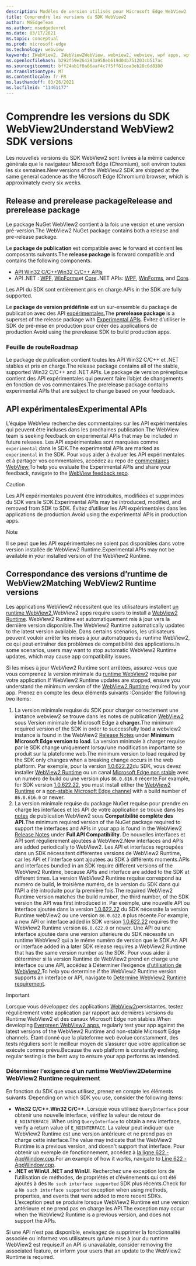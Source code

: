 ```yaml
---
description: Modèles de version utilisés pour Microsoft Edge WebView2
title: Comprendre les versions du SDK WebView2
author: MSEdgeTeam
ms.author: msedgedevrel
ms.date: 03/17/2021
ms.topic: conceptual
ms.prod: microsoft-edge
ms.technology: webview
keywords: IWebView2, IWebView2WebView, webview2, webview, wpf apps, wpf, edge, ICoreWebView2, ICoreWebView2Host, browser control, edge html
ms.openlocfilehash: b292f59e264293a958eb619d04b751203cb517ac
ms.sourcegitcommit: bff24ab1f0a66aaf4c7f5ff81cea3eb28c6d8380
ms.translationtype: MT
ms.contentlocale: fr-FR
ms.lasthandoff: 03/26/2021
ms.locfileid: "11461177"
---
```

# <a name="understand-webview2-sdk-versions"></a><span data-ttu-id="02408-104">Comprendre les versions du SDK WebView2</span><span class="sxs-lookup"><span data-stu-id="02408-104">Understand WebView2 SDK versions</span></span>  

<span data-ttu-id="02408-105">Les nouvelles versions du SDK WebView2 sont livrées à la même cadence générale que le navigateur Microsoft Edge \(Chromium\), soit environ toutes les six semaines.</span><span class="sxs-lookup"><span data-stu-id="02408-105">New versions of the WebView2 SDK are shipped at the same general cadence as the Microsoft Edge \(Chromium\) browser, which is approximately every six weeks.</span></span>  

## <a name="release-and-prerelease-package"></a><span data-ttu-id="02408-106">Release and prerelease package</span><span class="sxs-lookup"><span data-stu-id="02408-106">Release and prerelease package</span></span>  

<span data-ttu-id="02408-107">Le package NuGet WebView2 contient à la fois une version et une version pré-version.</span><span class="sxs-lookup"><span data-stu-id="02408-107">The WebView2 NuGet package contains both a release and pre-release package.</span></span>  

<span data-ttu-id="02408-108">Le **package de publication** est compatible avec le forward et contient les composants suivants.</span><span class="sxs-lookup"><span data-stu-id="02408-108">The **release package** is forward compatible and contains the following components.</span></span>  

*   [<span data-ttu-id="02408-109">API Win32 C/C++</span><span class="sxs-lookup"><span data-stu-id="02408-109">Win32 C/C++ APIs</span></span>][ReferenceWin32]
*   <span data-ttu-id="02408-110">API .NET :  [WPF,][DotnetMicrosoftWebWebview2WpfNamespace] [WinForms][DotnetMicrosoftWebWebview2WinformsNamespace]et [Core][DotnetMicrosoftWebWebview2CoreNamespace].</span><span class="sxs-lookup"><span data-stu-id="02408-110">.NET APIs:  [WPF][DotnetMicrosoftWebWebview2WpfNamespace], [WinForms][DotnetMicrosoftWebWebview2WinformsNamespace], and [Core][DotnetMicrosoftWebWebview2CoreNamespace].</span></span>  
    
<span data-ttu-id="02408-111">Les API du SDK sont entièrement pris en charge.</span><span class="sxs-lookup"><span data-stu-id="02408-111">APIs in the SDK are fully supported.</span></span>  

<span data-ttu-id="02408-112">Le **package de version prédéfinie** est un sur-ensemble du package de publication avec des API [expérimentales.](#experimental-apis)</span><span class="sxs-lookup"><span data-stu-id="02408-112">The **prerelease package** is a superset of the release package with [Experimental APIs](#experimental-apis).</span></span>  <span data-ttu-id="02408-113">Évitez d’utiliser le SDK de pré-mise en production pour créer des applications de production.</span><span class="sxs-lookup"><span data-stu-id="02408-113">Avoid using the prerelease SDK to build production apps.</span></span>  

### <a name="roadmap"></a><span data-ttu-id="02408-114">Feuille de route</span><span class="sxs-lookup"><span data-stu-id="02408-114">Roadmap</span></span>  

<span data-ttu-id="02408-115">Le package de publication contient toutes les API Win32 C/C++ et .NET stables et pris en charge.</span><span class="sxs-lookup"><span data-stu-id="02408-115">The release package contains all of the stable, supported Win32 C/C++ and .NET APIs.</span></span>  <span data-ttu-id="02408-116">Le package de version préreplique contient des API expérimentales qui peuvent faire l’objet de changements en fonction de vos commentaires.</span><span class="sxs-lookup"><span data-stu-id="02408-116">The prerelease package contains experimental APIs that are subject to change based on your feedback.</span></span>  

## <a name="experimental-apis"></a><span data-ttu-id="02408-117">API expérimentales</span><span class="sxs-lookup"><span data-stu-id="02408-117">Experimental APIs</span></span>  

<span data-ttu-id="02408-118">L’équipe WebView recherche des commentaires sur les API expérimentales qui peuvent être incluses dans les prochaines publication.</span><span class="sxs-lookup"><span data-stu-id="02408-118">The WebView team is seeking feedback on experimental APIs that may be included in future releases.</span></span>  <span data-ttu-id="02408-119">Les API expérimentales sont marquées comme `experimental` dans le SDK.</span><span class="sxs-lookup"><span data-stu-id="02408-119">The experimental APIs are marked as `experimental` in the SDK.</span></span>  <span data-ttu-id="02408-120">Pour vous aider à évaluer les API expérimentales et à partager vos commentaires, accédez au repo de [commentaires WebView.][GithubMicrosoftedgeWebviewfeedback]</span><span class="sxs-lookup"><span data-stu-id="02408-120">To help you evaluate the Experimental APIs and share your feedback, navigate to the [WebView feedback repo][GithubMicrosoftedgeWebviewfeedback].</span></span>  

> [!CAUTION]
> <span data-ttu-id="02408-121">Les API expérimentales peuvent être introduites, modifiées et supprimées du SDK vers le SDK.</span><span class="sxs-lookup"><span data-stu-id="02408-121">Experimental APIs may be introduced, modified, and removed from SDK to SDK.</span></span>  <span data-ttu-id="02408-122">Évitez d’utiliser les API expérimentales dans les applications de production.</span><span class="sxs-lookup"><span data-stu-id="02408-122">Avoid using the experimental APIs in production apps.</span></span>  

> [!NOTE]
> <span data-ttu-id="02408-123">Il se peut que les API expérimentales ne soient pas disponibles dans votre version installée de WebView2 Runtime.</span><span class="sxs-lookup"><span data-stu-id="02408-123">Experimental APIs may not be available in your installed version of the WebView2 Runtime.</span></span>  

## <a name="matching-webview2-runtime-versions"></a><span data-ttu-id="02408-124">Correspondance des versions d’runtime de WebView2</span><span class="sxs-lookup"><span data-stu-id="02408-124">Matching WebView2 Runtime versions</span></span>  
<span data-ttu-id="02408-125">Les applications WebView2 nécessitent que les utilisateurs installent [un runtime WebView2.][MicrosoftDeveloperEdgeWebview2]</span><span class="sxs-lookup"><span data-stu-id="02408-125">WebView2 apps require users to install a [WebView2 Runtime][MicrosoftDeveloperEdgeWebview2].</span></span>  <span data-ttu-id="02408-126">WebView2 Runtime est automatiquement mis à jour vers la dernière version disponible.</span><span class="sxs-lookup"><span data-stu-id="02408-126">The WebView2 Runtime automatically updates to the latest version available.</span></span>  <span data-ttu-id="02408-127">Dans certains scénarios, les utilisateurs peuvent vouloir arrêter les mises à jour automatiques du runtime WebView2, ce qui peut entraîner des problèmes de compatibilité des applications.</span><span class="sxs-lookup"><span data-stu-id="02408-127">In some scenarios, users may want to stop automatic WebView2 Runtime updates, which may cause app compatibility issues.</span></span>  

<span data-ttu-id="02408-128">Si les mises à jour WebView2 Runtime sont arrêtées, assurez-vous que vous comprenez la version minimale du [runtime WebView2][MicrosoftDeveloperEdgeWebview2] requise par votre application.</span><span class="sxs-lookup"><span data-stu-id="02408-128">If WebView2 Runtime updates are stopped, ensure you understand the minimum version of the [WebView2 Runtime][MicrosoftDeveloperEdgeWebview2] required by your app.</span></span>  <span data-ttu-id="02408-129">Prenez en compte les deux éléments suivants :</span><span class="sxs-lookup"><span data-stu-id="02408-129">Consider the following two items:</span></span>  

1.  <span data-ttu-id="02408-130">La version minimale requise du SDK pour charger correctement une instance webview2 se trouve dans les notes de publication [WebView2][Webview2Releasenotes] sous Version minimale de Microsoft Edge à **charger.**</span><span class="sxs-lookup"><span data-stu-id="02408-130">The minimum required version of the SDK in order to successfully load a webview2 instance is found in the WebView2 [Release Notes][Webview2Releasenotes] under **Minimum Microsoft Edge version to load**.</span></span>  <span data-ttu-id="02408-131">La version minimale à charger requise par le SDK change uniquement lorsqu’une modification importante se produit sur la plateforme web.</span><span class="sxs-lookup"><span data-stu-id="02408-131">The minimum version to load required by the SDK only changes when a breaking change occurs in the web platform.</span></span>  <span data-ttu-id="02408-132">Par exemple, pour la version [1.0.622.22][Webview2Releasenotes1062222]du SDK, vous devez installer [WebView2 Runtime][MicrosoftDeveloperEdgeWebview2] ou un canal [Microsoft Edge non stable][MicrosoftedgeinsiderDownload] avec un numéro de build ou une version plus `86.0.616.0` récente.</span><span class="sxs-lookup"><span data-stu-id="02408-132">For example, for SDK version [1.0.622.22][Webview2Releasenotes1062222], you must install either the [WebView2 Runtime][MicrosoftDeveloperEdgeWebview2] or a [non-stable Microsoft Edge channel][MicrosoftedgeinsiderDownload] with a build number of `86.0.616.0` or newer.</span></span>   
1.  <span data-ttu-id="02408-133">La version minimale requise du package NuGet requise pour prendre en charge les interfaces et les API de votre application se trouve dans les [notes][Webview2Releasenotes] de publication WebView2 sous **Compatibilité complète des API.**</span><span class="sxs-lookup"><span data-stu-id="02408-133">The minimum required version of the NuGet package required to support the interfaces and APIs in your app is found in the WebView2 [Release Notes][Webview2Releasenotes] under **Full API Compatibility**.</span></span>  <span data-ttu-id="02408-134">De nouvelles interfaces et API sont régulièrement ajoutées à WebView2.</span><span class="sxs-lookup"><span data-stu-id="02408-134">New interfaces and APIs are added periodically to WebView2.</span></span>  <span data-ttu-id="02408-135">Les API et interfaces regroupées dans un SDK nécessitent différentes versions de WebView2 Runtime, car les API et l’interface sont ajoutées au SDK à différents moments.</span><span class="sxs-lookup"><span data-stu-id="02408-135">APIs and interfaces bundled in an SDK require different versions of the WebView2 Runtime, because APIs and interface are added to the SDK at different times.</span></span>  <span data-ttu-id="02408-136">La version WebView2 Runtime requise correspond au numéro de build, le troisième numéro, de la version du SDK dans qui l’API a été introduite pour la première fois.</span><span class="sxs-lookup"><span data-stu-id="02408-136">The required WebView2 Runtime version matches the build number, the third number, of the SDK version the API was first introduced in.</span></span>  <span data-ttu-id="02408-137">Par exemple, une nouvelle API ou interface ajoutée dans la version [1.0.622.22][Webview2Releasenotes1062222] du SDK nécessite la version Runtime webView2 ou une version `86.0.622.0` plus récente.</span><span class="sxs-lookup"><span data-stu-id="02408-137">For example, a new API or interface added in SDK version [1.0.622.22][Webview2Releasenotes1062222] requires the WebView2 Runtime version `86.0.622.0` or newer.</span></span>  <span data-ttu-id="02408-138">Une API ou une interface ajoutée dans une version ultérieure du SDK nécessite un runtime WebView2 qui a le même numéro de version que le SDK.</span><span class="sxs-lookup"><span data-stu-id="02408-138">An API or interface added in a later SDK release requires a WebView2 Runtime that has the same version number as the SDK.</span></span>  <span data-ttu-id="02408-139">Pour vous aider à déterminer si la version Runtime de WebView2 prend en charge une interface ou une API, accédez à Déterminer l’exigence [d’utilisation de WebView2.](#determine-webview2-runtime-requirement)</span><span class="sxs-lookup"><span data-stu-id="02408-139">To help you determine if the WebView2 Runtime version supports an interface or API, navigate to [Determine WebView2 Runtime requirement](#determine-webview2-runtime-requirement).</span></span>  
    
> [!IMPORTANT]
> <span data-ttu-id="02408-140">Lorsque vous développez des applications [WebView2][Webview2ConceptsDistributionEvergreenDistributionMode]persistantes, testez régulièrement votre application par rapport aux dernières versions du Runtime WebView2 et des canaux Microsoft Edge non stables.</span><span class="sxs-lookup"><span data-stu-id="02408-140">When developing [Evergreen WebView2 apps][Webview2ConceptsDistributionEvergreenDistributionMode], regularly test your app against the latest versions of the WebView2 Runtime and non-stable Microsoft Edge channels.</span></span>  <span data-ttu-id="02408-141">Étant donné que la plateforme web évolue constamment, des tests réguliers sont le meilleur moyen de s’assurer que votre application se exécute comme prévu.</span><span class="sxs-lookup"><span data-stu-id="02408-141">Because the web platform is constantly evolving, regular testing is the best way to ensure your app performs as intended.</span></span>  

### <a name="determine-webview2-runtime-requirement"></a><span data-ttu-id="02408-142">Déterminer l’exigence d’un runtime WebView2</span><span class="sxs-lookup"><span data-stu-id="02408-142">Determine WebView2 Runtime requirement</span></span>  

<span data-ttu-id="02408-143">En fonction du SDK que vous utilisez, prenez en compte les éléments suivants :</span><span class="sxs-lookup"><span data-stu-id="02408-143">Depending on which SDK you use, consider the following items:</span></span>  

*   <span data-ttu-id="02408-144">**Win32 C/C++**.</span><span class="sxs-lookup"><span data-stu-id="02408-144">**Win32 C/C++**.</span></span>  <span data-ttu-id="02408-145">Lorsque vous utilisez `QueryInterface` pour obtenir une nouvelle interface, vérifiez la valeur de retour de `E_NOINTERFACE` .</span><span class="sxs-lookup"><span data-stu-id="02408-145">When using `QueryInterface` to obtain a new interface, verify a return value of `E_NOINTERFACE`.</span></span>  <span data-ttu-id="02408-146">La valeur peut indiquer que WebView2 Runtime est une version antérieure et ne prend pas en charge cette interface.</span><span class="sxs-lookup"><span data-stu-id="02408-146">The value may indicate that the WebView2 Runtime is a previous version, and doesn't support that interface.</span></span>  <span data-ttu-id="02408-147">Pour obtenir un exemple de fonctionnement, accédez à [la ligne 622 - AppWindow.cpp][GithubMicrosoftedgeWebview2samplesSampleappsWebview2apisampleAppwindowCppL622].</span><span class="sxs-lookup"><span data-stu-id="02408-147">For an example of how it works, navigate to [Line 622 - AppWindow.cpp][GithubMicrosoftedgeWebview2samplesSampleappsWebview2apisampleAppwindowCppL622].</span></span>  
*   <span data-ttu-id="02408-148">**.NET et WinUI**.</span><span class="sxs-lookup"><span data-stu-id="02408-148">**.NET and WinUI**.</span></span>  <span data-ttu-id="02408-149">Recherchez une exception lors de l’utilisation de méthodes, de propriétés et d’événements qui ont été ajoutés à des `No such interface supported` SDK plus récents.</span><span class="sxs-lookup"><span data-stu-id="02408-149">Check for a `No such interface supported` exception when using methods, properties, and events that were added to more recent SDKs.</span></span>  <span data-ttu-id="02408-150">L’exception peut se produire lorsque WebView2 Runtime est une version antérieure et ne prend pas en charge les API.</span><span class="sxs-lookup"><span data-stu-id="02408-150">The exception may occur when the WebView2 Runtime is a previous version, and does not support the APIs.</span></span>  
    
<span data-ttu-id="02408-151">Si une API n’est pas disponible, envisagez de supprimer la fonctionnalité associée ou informez vos utilisateurs qu’une mise à jour du runtime WebView2 est requise.</span><span class="sxs-lookup"><span data-stu-id="02408-151">If an API is unavailable, consider removing the associated feature, or inform your users that an update to the WebView2 Runtime is required.</span></span>  

<!--
## Versioning  

After you have used a particular version of the SDK to build your app, your app may end up running with an older or newer version of installed browser binaries.  Until version 1.0.0.0 of WebView2 there may be breaking changes during updates that prevent your SDK from working with different versions of installed browser binaries.  After version 1.0.0.0, different versions of the SDK may work with different versions of the installed browser by using the following best practices.  

1.  To account for breaking changes to the API be sure to check for failure when requesting the DLL export `CreateCoreWebView2Environment` and when running `QueryInterface` on any `CoreWebView2` object.  A return value of `E_NOINTERFACE` indicates that the SDK is not compatible with the Microsoft Edge browser binaries.  
1.  Checking for failure from `QueryInterface` also accounts for cases where the SDK is newer than the version of the Microsoft Edge browser and your app attempts to use an interface of which the Microsoft Edge browser is unaware.  
1.  When an interface is unavailable, you may consider disabling the associated feature if possible, or otherwise informing your users to update their browsers.  
    -->  

<!--links -->  

[Webview2ConceptsDistributionEvergreenDistributionMode]: ./distribution.md#evergreen-distribution-mode "Mode de distribution persistant : distribution des applications à l’aide de WebView2 | Documents Microsoft"  
[Webview2Releasenotes]: ../releasenotes.md "Notes de publication du SDK WebView2 | Documents Microsoft"  
[Webview2Releasenotes1062222]: ../releasenotes.md#1062222 "1.0.622.22 - Notes de publication du SDK WebView2 | Documents Microsoft"   

[DeployedgeChannels]: /deployedge/microsoft-edge-channels "Vue d’ensemble des canaux Microsoft Edge | Documents Microsoft"  

[DotnetMicrosoftWebWebview2CoreNamespace]: /dotnet/api/microsoft.web.webview2.core "Espace de noms Microsoft.Web.WebView2.Core | Documents Microsoft"  
[DotnetMicrosoftWebWebview2WpfNamespace]: /dotnet/api/microsoft.web.webview2.wpf "Espace de noms Microsoft.Web.WebView2.Wpf | Documents Microsoft"  
[DotnetMicrosoftWebWebview2WinformsNamespace]: /dotnet/api/microsoft.web.webview2.winforms "Espace de noms Microsoft.Web.WebView2.WinForms | Documents Microsoft"  
[ReferenceWin32]: /microsoft-edge/webview2/reference/win32 "Référence WebView2 Win32 C++ | Documents Microsoft"  

[MicrosoftDeveloperEdgeWebview2]: https://developer.microsoft.com/microsoft-edge/webview2/ "Microsoft Edge WebView2 | Développeur Microsoft"  

[GithubMicrosoftedgeWebviewfeedback]: https://github.com/MicrosoftEdge/WebViewFeedback "Commentaires WebView - MicrosoftEdge/WebViewFeedback | GitHub"  
[GithubMicrosoftedgeWebview2samplesSampleappsWebview2apisampleAppwindowCppL622]: https://github.com/MicrosoftEdge/WebView2Samples/blob/8ec7de9d3e80a942bc7025cffad98eee75e11e64/SampleApps/WebView2APISample/AppWindow.cpp#L622 "Ligne 622 - AppWindow.cpp - MicrosoftEdge/WebView2Samples | GitHub"  

[MicrosoftedgeinsiderDownload]: https://www.microsoftedgeinsider.com/download "Télécharger les canaux Microsoft Edge Insider"  
